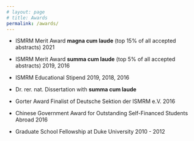 ```yaml
---
# layout: page
# title: Awards
permalink: /awards/
---
```


* ISMRM Merit Award **magna cum laude** (top 15% of all accepted abstracts) 2021

* ISMRM Merit Award **summa cum laude** (top 5% of all accepted abstracts) 2019, 2016

* ISMRM Educational Stipend 2019, 2018, 2016

* Dr. rer. nat. Dissertation with **summa cum laude**

* Gorter Award Finalist of Deutsche Sektion der ISMRM e.V. 2016

* Chinese Government Award for Outstanding Self-Financed Students Abroad 2016

* Graduate School Fellowship at Duke University 2010 - 2012